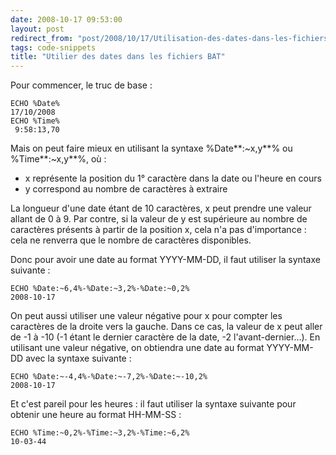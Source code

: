 ```yaml
---
date: 2008-10-17 09:53:00
layout: post
redirect_from: "post/2008/10/17/Utilisation-des-dates-dans-les-fichiers-BAT"
tags: code-snippets
title: "Utilier des dates dans les fichiers BAT"
---
```


Pour commencer, le truc de base :

```
ECHO %Date%
17/10/2008
ECHO %Time%
 9:58:13,70
```

Mais on peut faire mieux en utilisant la syntaxe
%Date**:~x,y**% ou %Time**:~x,y**%, où :

* x représente la position du 1° caractère dans la date ou l'heure en
cours
* y correspond au nombre de caractères à extraire

La longueur d'une date étant de 10 caractères, x peut prendre une valeur
allant de 0 à 9. Par contre, si la valeur de y est supérieure au nombre de
caractères présents à partir de la position x, cela n'a pas d'importance :
cela ne renverra que le nombre de caractères disponibles.

Donc pour avoir une date au format YYYY-MM-DD, il faut utiliser la syntaxe
suivante :

```
ECHO %Date:~6,4%-%Date:~3,2%-%Date:~0,2%
2008-10-17
```

On peut aussi utiliser une valeur négative pour x pour compter les
caractères de la droite vers la gauche. Dans ce cas, la valeur de x peut aller
de -1 à -10 (-1 étant le dernier caractère de la date, -2 l'avant-dernier...).
En utilisant une valeur négative, on obtiendra une date au format YYYY-MM-DD
avec la syntaxe suivante :

```
ECHO %Date:~-4,4%-%Date:~-7,2%-%Date:~-10,2%
2008-10-17
```

Et c'est pareil pour les heures : il faut utiliser la syntaxe suivante
pour obtenir une heure au format HH-MM-SS :

```
ECHO %Time:~0,2%-%Time:~3,2%-%Time:~6,2%
10-03-44
```
